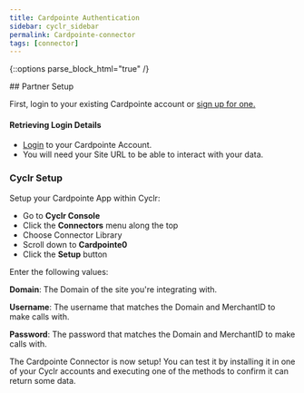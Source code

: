 ```yaml
---
title: Cardpointe Authentication
sidebar: cyclr_sidebar
permalink: Cardpointe-connector
tags: [connector]
---
```

{::options parse_block_html="true" /}
<section class="card py-5 my-5">
## Partner Setup

First, login to your existing Cardpointe account or [sign up for one.](https://cardpointe.com/account/registration#/registration)


#### Retrieving Login Details

*   [Login](https://accounts.cardconnect.com/auth/realms/cardconnect/protocol/openid-connect/auth?response_type=code&client_id=cardpointe&redirect_uri=https%3A%2F%2Fcardpointe.com%2Faccount%2Fsso%2Flogin&state=d5709227-41e8-4ae3-8a7d-41ec3bcd8536&login=true&scope=openid) to your Cardpointe Account.
*   You will need your Site URL to be able to interact with your data.

### Cyclr Setup

Setup your Cardpointe App within Cyclr:

*   Go to **Cyclr Console**
*   Click the **Connectors** menu along the top
*   Choose Connector Library
*   Scroll down to **Cardpointe0**
*   Click the **Setup** button

Enter the following values:

**Domain**:  The Domain of the site you're integrating with.

**Username**:  The username that matches the Domain and MerchantID to make calls with.

**Password**:  The password that matches the Domain and MerchantID to make calls with.


The Cardpointe Connector is now setup! You can test it by installing it in one of your Cyclr accounts and executing one of the methods to confirm it can return some data.

</section>

